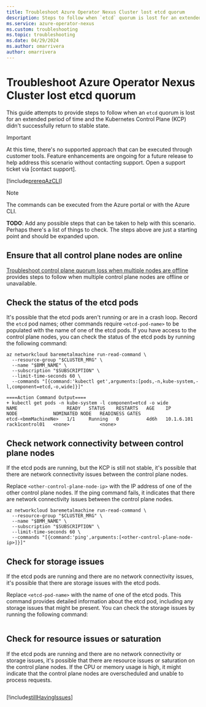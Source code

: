 ```yaml
---
title: Troubleshoot Azure Operator Nexus Cluster lost etcd quorum
description: Steps to follow when `etcd` quorum is lost for an extended period of time and the KCP didn't successfully return to a stable state.
ms.service: azure-operator-nexus
ms.custom: troubleshooting
ms.topic: troubleshooting
ms.date: 04/29/2024
ms.author: omarrivera
author: omarrivera
---
```


# Troubleshoot Azure Operator Nexus Cluster lost etcd quorum

This guide attempts to provide steps to follow when an `etcd` quorum is lost for an extended period of time and the Kubernetes Control Plane (KCP) didn't successfully return to stable state.

> [!IMPORTANT]
> At this time, there's no supported approach that can be executed through customer tools.
> Feature enhancements are ongoing for a future release to help address this scenario without contacting support.
> Open a support ticket via [contact support].

[!include[prereqAzCLI](./includes/baremetal-machines/prerequisites-azure-cli-bare-metal-machine-actions.md)]

> [!NOTE]
> The commands can be executed from the Azure portal or with the Azure CLI.

**TODO**: Add any possible steps that can be taken to help with this scenario. Perhaps there's a list of things to check. The steps above are just a starting point and should be expanded upon.

## Ensure that all control plane nodes are online

[Troubleshoot control plane quorum loss when multiple nodes are offline](./troubleshoot-control-plane-quorum.md) provides steps to follow when multiple control plane nodes are offline or unavailable.

## Check the status of the etcd pods

It's possible that the etcd pods aren't running or are in a crash loop.
Record the `etcd` pod names; other commands require `<etcd-pod-name>` to be populated with the name of one of the etcd pods.
If you have access to the control plane nodes, you can check the status of the etcd pods by running the following command:

```azurecli
az networkcloud baremetalmachine run-read-command \
  --resource-group "$CLUSTER_MRG" \
  --name "$BMM_NAME" \
  --subscription "$SUBSCRIPTION" \
  --limit-time-seconds 60 \
  --commands "[{command:'kubectl get',arguments:[pods,-n,kube-system,-l,component=etcd,-o,wide]}]"

====Action Command Output====
+ kubectl get pods -n kube-system -l component=etcd -o wide
NAME                  READY   STATUS    RESTARTS   AGE    IP           NODE             NOMINATED NODE   READINESS GATES
etcd-<bmmMachineNe>   1/1     Running   0          4d6h   10.1.6.101   rack1control01   <none>           <none>
```

## Check network connectivity between control plane nodes

If the etcd pods are running, but the KCP is still not stable, it's possible that there are network connectivity issues between the control plane nodes.

Replace `<other-control-plane-node-ip>` with the IP address of one of the other control plane nodes.
If the ping command fails, it indicates that there are network connectivity issues between the control plane nodes.

```azurecli
az networkcloud baremetalmachine run-read-command \
  --resource-group "$CLUSTER_MRG" \
  --name "$BMM_NAME" \
  --subscription "$SUBSCRIPTION" \
  --limit-time-seconds 60 \
  --commands "[{command:'ping',arguments:[<other-control-plane-node-ip>]}]"
```

## Check for storage issues

If the etcd pods are running and there are no network connectivity issues, it's possible that there are storage issues with the etcd pods.


Replace `<etcd-pod-name>` with the name of one of the etcd pods.
This command provides detailed information about the etcd pod, including any storage issues that might be present.
You can check the storage issues by running the following command:

```azurecli
```


## Check for resource issues or saturation

If the etcd pods are running and there are no network connectivity or storage issues, it's possible that there are resource issues or saturation on the control plane nodes.
If the CPU or memory usage is high, it might indicate that the control plane nodes are overscheduled and unable to process requests.

```azurecli
```


[!include[stillHavingIssues](./includes/contact-support.md)]
